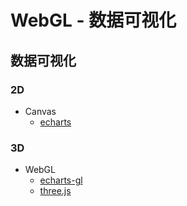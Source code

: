 # WebGL - 数据可视化

## 数据可视化

### 2D

- Canvas
  - [echarts](https://echarts.apache.org/zh/index.html)

### 3D

- WebGL
  - [echarts-gl](https://echarts.apache.org/zh/option-gl.html)
  - [three.js](https://threejs.org/)

